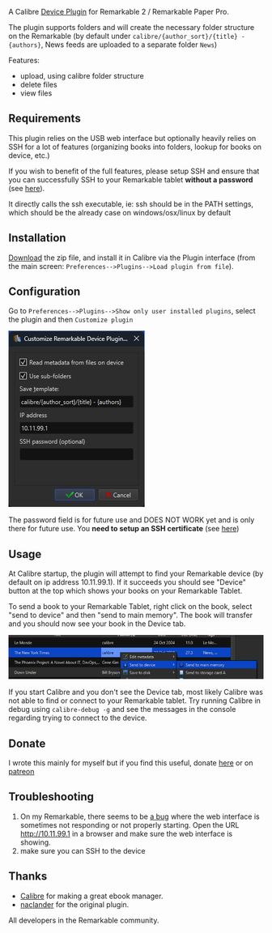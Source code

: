 
A Calibre [Device Plugin](https://manual.calibre-ebook.com/plugins.html#module-calibre.devices.interface) for Remarkable 2 / Remarkable Paper Pro.

The plugin supports folders and will create the necessary folder structure on the Remarkable (by default under `calibre/{author_sort}/{title} - {authors}`, News feeds are uploaded to a separate folder `News`)

Features:
* upload, using calibre folder structure
* delete files
* view files

Requirements
------------
This plugin relies on the USB web interface but optionally heavily relies on SSH for a lot of features (organizing books into folders, lookup for books on device, etc.)

If you wish to benefit of the full features, please setup SSH and ensure that you can successfully SSH to your Remarkable tablet **without a password** (see [here](https://remarkable.guide/guide/access/ssh.html)).

It directly calls the ssh executable, ie: ssh should be in the PATH settings, which should be the already case on windows/osx/linux by default

Installation
------------
[Download](https://github.com/andriniaina/remarkable-calibre-usb-device/releases/latest) the zip file, and install it in Calibre via the Plugin interface (from the main screen: `Preferences-->Plugins-->Load plugin from file`).

Configuration
-------------
Go to `Preferences-->Plugins-->Show only user installed plugins`, select the plugin and then `Customize plugin`

![](img/calibre_settings.png)

The password field is for future use and DOES NOT WORK yet and is only there for future use. You **need to setup an SSH certificate** (see [here](https://remarkable.guide/guide/access/ssh.html))

Usage
-----
At Calibre startup, the plugin will attempt to find your Remarkable device (by default on ip address 10.11.99.1). If it succeeds you should see "Device" button at the top which shows your books on your Remarkable Tablet.

To send a book to your Remarkable Tablet, right click on the book, select "send to device" and then "send to main memory". The book will transfer and you should now see your book in the Device tab.

![](img/calibre_send_to_device.png)

If you start Calibre and you don't see the Device tab, most likely Calibre was not able to find or connect to your Remarkable tablet. Try running Calibre in debug using `calibre-debug -g` and see the messages in the console regarding trying to connect to the device.

Donate
------
I wrote this mainly for myself but if you find this useful, donate [here](https://github.com/sponsors/andriniaina) or on [patreon](https://patreon.com/andriniaina)

Troubleshooting
------
1. On my Remarkable, there seems to be [a bug](https://www.google.com/search?q=remarkable+usb+web+interface+not+working+site%3Areddit.com) where the web interface is sometimes not responding or not properly starting. Open the URL http://10.11.99.1 in a browser and make sure the web interface is showing.
2. make sure you can SSH to the device

Thanks
------

* [Calibre](https://github.com/kovidgoyal/calibre) for making a great ebook manager.
* [naclander](https://github.com/naclander/Calibre-Remarkable-Device-Driver-Plugin) for the original plugin.

All developers in the Remarkable community.
